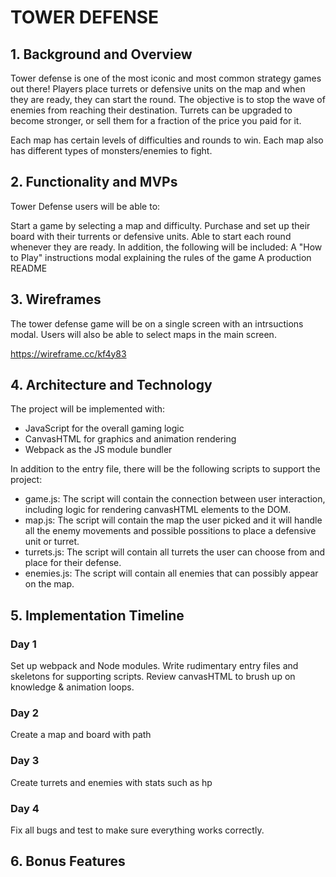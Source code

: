 # TOWER DEFENSE

## 1. Background and Overview

Tower defense is one of the most iconic and most common strategy games out there! Players place turrets or defensive units on the map and when they are ready, they can start the round. The objective is to stop the wave of enemies from reaching their destination. Turrets can be upgraded to become stronger, or sell them for a fraction of the price you paid for it.

Each map has certain levels of difficulties and rounds to win. Each map also has different types of monsters/enemies to fight.

## 2. Functionality and MVPs

Tower Defense users will be able to:

Start a game by selecting a map and difficulty.
Purchase and set up their board with their turrents or defensive units.
Able to start each round whenever they are ready.
In addition, the following will be included:
A "How to Play" instructions modal explaining the rules of the game
A production README

## 3. Wireframes

The tower defense game will be on a single screen with an intrsuctions modal. Users will also be able to select maps in the main screen.

https://wireframe.cc/kf4y83

## 4. Architecture and Technology

The project will be implemented with:
* JavaScript for the overall gaming logic
* CanvasHTML for graphics and animation rendering
* Webpack as the JS module bundler

In addition to the entry file, there will be the following scripts to support the project:

* game.js: The script will contain the connection between user interaction, including logic for rendering canvasHTML elements to the DOM.
* map.js: The script will contain the map the user picked and it will handle all the enemy movements and possible possitions to place a defensive unit or turret.
* turrets.js: The script will contain all turrets the user can choose from and place for their defense.
* enemies.js: The script will contain all enemies that can possibly appear on the map.

## 5. Implementation Timeline

### Day 1
Set up webpack and Node modules. Write rudimentary entry files and skeletons for supporting scripts. Review canvasHTML to brush up on knowledge & animation loops.

### Day 2
Create a map and board with path

### Day 3
Create turrets and enemies with stats such as hp

### Day 4
Fix all bugs and test to make sure everything works correctly.

## 6. Bonus Features

